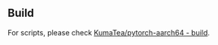 ## Build

For scripts, please check [KumaTea/pytorch-aarch64 - build](https://github.com/KumaTea/pytorch-aarch64/tree/main/build).
